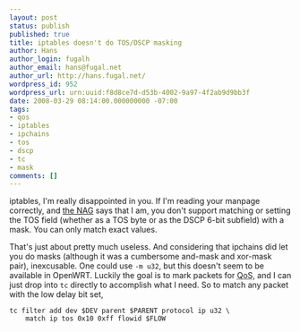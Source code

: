 ```yaml
---
layout: post
status: publish
published: true
title: iptables doesn't do TOS/DSCP masking
author: Hans
author_login: fugalh
author_email: hans@fugal.net
author_url: http://hans.fugal.net/
wordpress_id: 952
wordpress_url: urn:uuid:f8d8ce7d-d53b-4002-9a97-4f2ab9d9bb3f
date: 2008-03-29 08:14:00.000000000 -07:00
tags:
- qos
- iptables
- ipchains
- tos
- dscp
- tc
- mask
comments: []
---
```

<p>iptables, I'm really disappointed in you. If I'm reading your manpage correctly, and <a href="http://www.faqs.org/docs/linux_network/x-087-2-firewall.tos.manipulation.html">the NAG</a> says that I am, you don't support matching or setting the TOS field (whether as a TOS byte or as the DSCP 6-bit subfield) with a mask. You can only match exact values. </p>

<p>That's just about pretty much useless. And considering that ipchains did let you do masks (although it was a cumbersome and-mask and xor-mask pair), inexcusable. One could use <code>-m u32</code>, but this doesn't seem to be available in OpenWRT. Luckily the goal is to mark packets for <acronym title="Quality of Service">QoS</acronym>, and I can just drop into <code>tc</code> directly to accomplish what I need. So to match any packet with the low delay bit set,</p>

<pre><code>tc filter add dev $DEV parent $PARENT protocol ip u32 \
    match ip tos 0x10 0xff flowid $FLOW
</code></pre>
